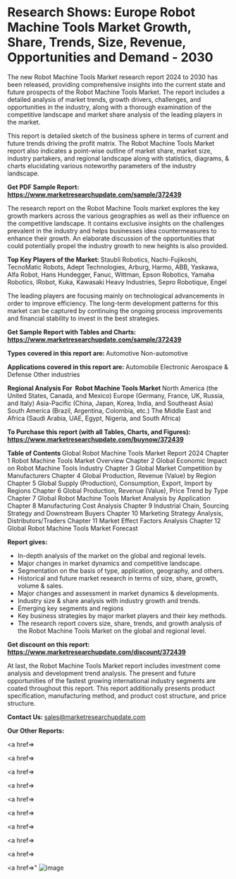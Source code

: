 # Research Shows: Europe Robot Machine Tools Market Growth, Share, Trends, Size, Revenue, Opportunities and Demand - 2030

The new Robot Machine Tools Market research report 2024 to 2030 has been released, providing comprehensive insights into the current state and future prospects of the Robot Machine Tools Market. The report includes a detailed analysis of market trends, growth drivers, challenges, and opportunities in the industry, along with a thorough examination of the competitive landscape and market share analysis of the leading players in the market.

This report is detailed sketch of the business sphere in terms of current and future trends driving the profit matrix. The Robot Machine Tools Market report also indicates a point-wise outline of market share, market size, industry partakers, and regional landscape along with statistics, diagrams, &amp; charts elucidating various noteworthy parameters of the industry landscape.

<strong><b>Get PDF Sample Report: <a href=https://www.marketresearchupdate.com/sample/372439>https://www.marketresearchupdate.com/sample/372439</a></b></strong>

The research report on the Robot Machine Tools market explores the key growth markers across the various geographies as well as their influence on the competitive landscape. It contains exclusive insights on the challenges prevalent in the industry and helps businesses idea countermeasures to enhance their growth. An elaborate discussion of the opportunities that could potentially propel the industry growth to new heights is also provided.

<strong><b>Top Key Players of the Market:
</b></strong>Staubli Robotics, Nachi-Fujikoshi, TecnoMatic Robots, Adept Technologies, Arburg, Harmo, ABB, Yaskawa, Alfa Robot, Hans Hundegger, Fanuc, Wittman, Epson Robotics, Yamaha Robotics, IRobot, Kuka, Kawasaki Heavy Industries, Sepro Robotique, Engel<strong><b>
</b></strong>

The leading players are focusing mainly on technological advancements in order to improve efficiency. The long-term development patterns for this market can be captured by continuing the ongoing process improvements and financial stability to invest in the best strategies.

<strong><b>Get Sample Report with Tables and Charts: <a href=https://www.marketresearchupdate.com/sample/372439>https://www.marketresearchupdate.com/sample/372439</a></b></strong>

<strong><b>Types covered in this report are:
</b></strong>Automotive
Non-automotive<strong><b>
</b></strong>

<strong><b>Applications covered in this report are:
</b></strong>Automobile
Electronic
Aerospace & Defense
Other industries<strong><b>
</b></strong>

<strong><b>Regional Analysis For  Robot Machine Tools Market</b></strong><strong><b>
</b></strong>North America (the United States, Canada, and Mexico)
Europe (Germany, France, UK, Russia, and Italy)
Asia-Pacific (China, Japan, Korea, India, and Southeast Asia)
South America (Brazil, Argentina, Colombia, etc.)
The Middle East and Africa (Saudi Arabia, UAE, Egypt, Nigeria, and South Africa)

<strong><b>To Purchase this report (with all Tables, Charts, and Figures): <a href=https://www.marketresearchupdate.com/buynow/372439>https://www.marketresearchupdate.com/buynow/372439</a></b></strong>

<strong><b>Table of Contents</b></strong><strong><b>
</b></strong>Global Robot Machine Tools Market Report 2024
Chapter 1 Robot Machine Tools Market Overview
Chapter 2 Global Economic Impact on Robot Machine Tools Industry
Chapter 3 Global Market Competition by Manufacturers
Chapter 4 Global Production, Revenue (Value) by Region
Chapter 5 Global Supply (Production), Consumption, Export, Import by Regions
Chapter 6 Global Production, Revenue (Value), Price Trend by Type
Chapter 7 Global Robot Machine Tools Market Analysis by Application
Chapter 8 Manufacturing Cost Analysis
Chapter 9 Industrial Chain, Sourcing Strategy and Downstream Buyers
Chapter 10 Marketing Strategy Analysis, Distributors/Traders
Chapter 11 Market Effect Factors Analysis
Chapter 12 Global Robot Machine Tools Market Forecast

<strong><b>Report gives:</b></strong>

- In-depth analysis of the market on the global and regional levels.
- Major changes in market dynamics and competitive landscape.
- Segmentation on the basis of type, application, geography, and others.
- Historical and future market research in terms of size, share, growth, volume &amp; sales.
- Major changes and assessment in market dynamics &amp; developments.
- Industry size &amp; share analysis with industry growth and trends.
- Emerging key segments and regions
- Key business strategies by major market players and their key methods.
- The research report covers size, share, trends, and growth analysis of the Robot Machine Tools Market on the global and regional level.

<strong><b>Get discount on this report: <a href=https://www.marketresearchupdate.com/discount/372439>https://www.marketresearchupdate.com/discount/372439</a></b></strong>

At last, the Robot Machine Tools Market report includes investment come analysis and development trend analysis. The present and future opportunities of the fastest growing international industry segments are coated throughout this report. This report additionally presents product specification, manufacturing method, and product cost structure, and price structure.

<strong><b>Contact Us:
</b></strong>sales@marketresearchupdate.com

<strong>Our Other Reports:</strong>

<a href=></a>

<a href=></a>

<a href=></a>

<a href=></a>

<a href=></a>

<a href=></a>

<a href=></a>

<a href=></a>

<a href=></a>

<a href=></a>"
![image](https://github.com/Gayatrikarjule/Market-Analysis-360/assets/97346546/5e8bc945-9efc-4dac-9d69-31ab3f09023b)
